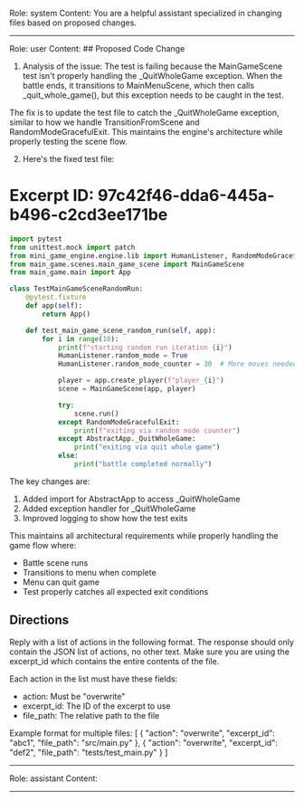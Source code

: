 Role: system
Content: You are a helpful assistant specialized in changing files based on proposed changes.
__________________
Role: user
Content: ## Proposed Code Change
1. Analysis of the issue:
The test is failing because the MainGameScene test isn't properly handling the _QuitWholeGame exception. When the battle ends, it transitions to MainMenuScene, which then calls _quit_whole_game(), but this exception needs to be caught in the test.

The fix is to update the test file to catch the _QuitWholeGame exception, similar to how we handle TransitionFromScene and RandomModeGracefulExit. This maintains the engine's architecture while properly testing the scene flow.

2. Here's the fixed test file:

# Excerpt ID: 97c42f46-dda6-445a-b496-c2cd3ee171be
```python main_game/tests/test_main_game_scene.py
import pytest
from unittest.mock import patch
from mini_game_engine.engine.lib import HumanListener, RandomModeGracefulExit, AbstractApp
from main_game.scenes.main_game_scene import MainGameScene
from main_game.main import App

class TestMainGameSceneRandomRun:
    @pytest.fixture
    def app(self):
        return App()

    def test_main_game_scene_random_run(self, app):
        for i in range(10):
            print(f"starting random run iteration {i}")
            HumanListener.random_mode = True
            HumanListener.random_mode_counter = 30  # More moves needed for battle scene

            player = app.create_player(f"player_{i}")
            scene = MainGameScene(app, player)

            try:
                scene.run()
            except RandomModeGracefulExit:
                print(f"exiting via random mode counter")
            except AbstractApp._QuitWholeGame:
                print("exiting via quit whole game")
            else:
                print("battle completed normally")
```

The key changes are:
1. Added import for AbstractApp to access _QuitWholeGame
2. Added exception handler for _QuitWholeGame
3. Improved logging to show how the test exits

This maintains all architectural requirements while properly handling the game flow where:
- Battle scene runs
- Transitions to menu when complete
- Menu can quit game
- Test properly catches all expected exit conditions

## Directions
Reply with a list of actions in the following format. The response should only contain the JSON list of actions, no other text.
Make sure you are using the excerpt_id which contains the entire contents of the file.

Each action in the list must have these fields:
- action: Must be "overwrite"
- excerpt_id: The ID of the excerpt to use
- file_path: The relative path to the file

Example format for multiple files:
[
    {
        "action": "overwrite",
        "excerpt_id": "abc1",
        "file_path": "src/main.py"
    },
    {
        "action": "overwrite",
        "excerpt_id": "def2",
        "file_path": "tests/test_main.py"
    }
]
__________________
Role: assistant
Content: 
__________________
